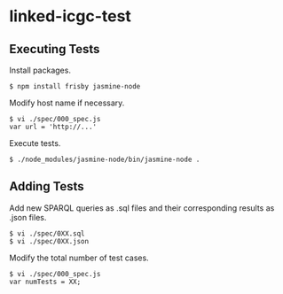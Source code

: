 # linked-icgc-test

## Executing Tests

Install packages.

    $ npm install frisby jasmine-node

Modify host name if necessary.

    $ vi ./spec/000_spec.js
    var url = 'http://...'

Execute tests.

    $ ./node_modules/jasmine-node/bin/jasmine-node .

## Adding Tests

Add new SPARQL queries as .sql files and their corresponding results as .json files.

    $ vi ./spec/0XX.sql
    $ vi ./spec/0XX.json

Modify the total number of test cases.

    $ vi ./spec/000_spec.js
    var numTests = XX;
